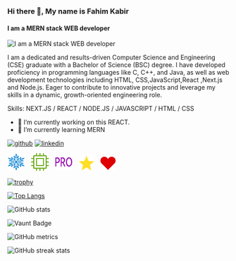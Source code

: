 ### Hi there 👋, My name is Fahim Kabir
#### I am a MERN stack WEB developer
![I am a MERN stack WEB developer](https://media.licdn.com/dms/image/v2/D5616AQFNub8hiYxZoA/profile-displaybackgroundimage-shrink_350_1400/profile-displaybackgroundimage-shrink_350_1400/0/1731083728820?e=1749081600&v=beta&t=tRV1g_dkpmKUHv_gBNRoe2cru_4ZGsfScdPcd20-e1M)

I am a dedicated and results-driven Computer Science and Engineering (CSE) graduate with a Bachelor of Science (BSC) degree. I have developed proficiency in programming languages like C, C++, and Java, as well as web development technologies including HTML, CSS,JavaScript,React ,Next.js and Node.js. Eager to contribute to innovative projects and leverage my skills in a dynamic, growth-oriented engineering role.

Skills: NEXT.JS / REACT / NODE.JS / JAVASCRIPT / HTML / CSS

- 🔭 I’m currently working on this REACT. 
- 🌱 I’m currently learning MERN 


[<img src='https://cdn.jsdelivr.net/npm/simple-icons@3.0.1/icons/github.svg' alt='github' height='40'>](https://github.com/web-pro-fahimkabir1)  [<img src='https://cdn.jsdelivr.net/npm/simple-icons@3.0.1/icons/linkedin.svg' alt='linkedin' height='40'>](https://www.linkedin.com/in/www.linkedin.com/in/fahim-kabir-3b6a66153/)  

<a href='https://archiveprogram.github.com/'><img src='https://raw.githubusercontent.com/acervenky/animated-github-badges/master/assets/acbadge.gif' width='40' height='40'></a> <a href='https://docs.github.com/en/developers'><img src='https://raw.githubusercontent.com/acervenky/animated-github-badges/master/assets/devbadge.gif' width='40' height='40'></a> <a href='https://github.com/pricing'><img src='https://raw.githubusercontent.com/acervenky/animated-github-badges/master/assets/pro.gif' width='40' height='40'></a> <a href='https://stars.github.com/'><img src='https://raw.githubusercontent.com/acervenky/animated-github-badges/master/assets/starbadge.gif' width='35' height='35'></a> <a href='https://docs.github.com/en/github/supporting-the-open-source-community-with-github-sponsors'><img src='https://raw.githubusercontent.com/acervenky/animated-github-badges/master/assets/sponsorbadge.gif' width='35' height='35'></a> 

[![trophy](https://github-profile-trophy.vercel.app/?username=web-pro-fahimkabir1)](https://github.com/ryo-ma/github-profile-trophy)

[![Top Langs](https://github-readme-stats.vercel.app/api/top-langs/?username=web-pro-fahimkabir1)](https://github.com/anuraghazra/github-readme-stats)

![GitHub stats](https://github-readme-stats.vercel.app/api?username=web-pro-fahimkabir1&show_icons=true&count_private=true)  

![Vaunt Badge](https://api.vaunt.dev/v1/github/entities/web-pro-fahimkabir1/contributions?format=svg&private=true)  

![GitHub metrics](https://metrics.lecoq.io/web-pro-fahimkabir1)  

![GitHub streak stats](https://streak-stats.demolab.com/?user=web-pro-fahimkabir1)  

